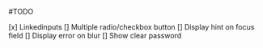 #TODO

[x] Linkedinputs
[] Multiple radio/checkbox button
[] Display hint on focus field
[] Display error on blur
[] Show clear password